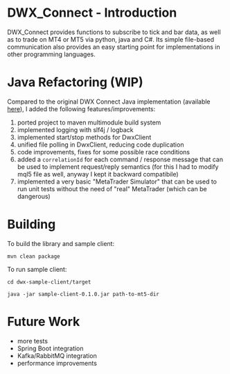 # DWX_Connect - Introduction

DWX_Connect provides functions to subscribe to tick and bar data, as well as to trade on MT4 or MT5 via python, java and C#. Its simple file-based communication also provides an easy starting point for implementations in other programming languages.

# Java Refactoring (WIP)

Compared to the original DWX Connect Java implementation (available [here](https://github.com/darwinex/dwxconnect/tree/main/java)), I added the following features/improvements:

1. ported project to maven multimodule build system
2. implemented logging with slf4j / logback
3. implemented start/stop methods for DwxClient
4. unified file polling in DwxClient, reducing code duplication
5. code improvements, fixes for some possible race conditions
6. added a `correlationId` for each command / response message that can be used to implement request/reply semantics (for this I had to modify mql5 file as well, anyway I kept it backward compatibile)
7. implemented a very basic "MetaTrader Simulator" that can be used to run unit tests without the need of "real" MetaTrader (which can be dangerous)

# Building

To build the library and sample client:

`mvn clean package`

To run sample client:

`cd dwx-sample-client/target`

`java -jar sample-client-0.1.0.jar path-to-mt5-dir`

# Future Work
- more tests
- Spring Boot integration 
- Kafka/RabbitMQ integration
- performance improvements